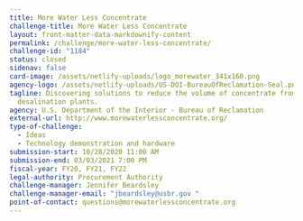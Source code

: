 ```yaml
---
title: More Water Less Concentrate
challenge-title: More Water Less Concentrate
layout: front-matter-data-markdownify-content
permalink: /challenge/more-water-less-concentrate/
challenge-id: "1184"
status: closed
sidenav: false
card-image: /assets/netlify-uploads/logo_morewater_341x160.png
agency-logo: /assets/netlify-uploads/US-DOI-BureauOfReclamation-Seal.png
tagline: Discovering solutions to reduce the volume of concentrate from inland
  desalination plants.
agency: U.S. Department of the Interior - Bureau of Reclamation
external-url: http://www.morewaterlessconcentrate.org/
type-of-challenge:
  - Ideas
  - Technology demonstration and hardware
submission-start: 10/28/2020 11:00 AM
submission-end: 03/03/2021 7:00 PM
fiscal-year: FY20, FY21, FY22
legal-authority: Procurement Authority
challenge-manager: Jennifer Beardsley
challenge-manager-email: "jbeardsley@usbr.gov "
point-of-contact: questions@morewaterlessconcentrate.org
---
```

